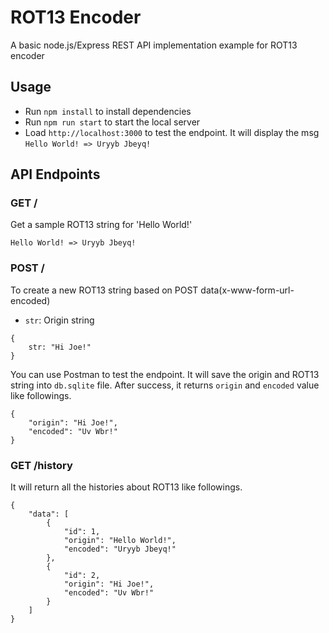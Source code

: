 # ROT13 Encoder

A basic node.js/Express REST API implementation example for ROT13 encoder

## Usage
- Run `npm install` to install dependencies
- Run `npm run start` to start the local server
- Load `http://localhost:3000` to test the endpoint. It will display the msg `Hello World! => Uryyb Jbeyq!`

## API Endpoints

### GET /
Get a sample ROT13 string for 'Hello World!'

`Hello World! => Uryyb Jbeyq!
`

### POST /
To create a new ROT13 string based on POST data(x-www-form-url-encoded)

- `str`: Origin string

```
{
    str: "Hi Joe!"
}
```

You can use Postman to test the endpoint. It will save the origin and ROT13 string into `db.sqlite` file. After success, it returns `origin` and `encoded` value like followings.

```
{
    "origin": "Hi Joe!",
    "encoded": "Uv Wbr!"
}
```

### GET /history
It will return all the histories about ROT13 like followings.

```
{
    "data": [
        {
            "id": 1,
            "origin": "Hello World!",
            "encoded": "Uryyb Jbeyq!"
        },
        {
            "id": 2,
            "origin": "Hi Joe!",
            "encoded": "Uv Wbr!"
        }
    ]
}
```
